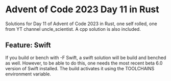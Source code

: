 # Advent of Code 2023 Day 11 in Rust

Solutions for Day 11 of Advent of Code 2023 in Rust, one self rolled, one from YT channel uncle_scientist.
A cpp solution is also included.

## Feature: Swift

If you build or bench with -F Swift, a swift solution will be build and benched as well. However, to be able
to do this, one needs the most recent beta 6.0 version of Swift installed. The build activates it using the
TOOLCHAINS environment variable.